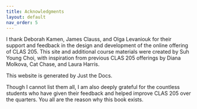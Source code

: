 ```yaml
---
title: Acknowledgments
layout: default
nav_order: 5
---
```


I thank Deborah Kamen, James Clauss, and Olga Levaniouk for their support and feedback in the design and development of the online offering of CLAS 205. This site and additional course materials were created by Suh Young Choi, with inspiration from previous CLAS 205 offerings by Diana Molkova, Cat Chase, and Laura Harris.

This website is generated by Just the Docs.

Though I cannot list them all, I am also deeply grateful for the countless students who have given their feedback and helped improve CLAS 205 over the quarters. You all are the reason why this book exists.
